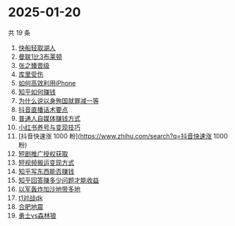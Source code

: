 # 2025-01-20

共 19 条

<!-- BEGIN ZHIHUSEARCH -->
<!-- 最后更新时间 Mon Jan 20 2025 21:17:56 GMT+0800 (China Standard Time) -->
1. [快船轻取湖人](https://www.zhihu.com/search?q=快船轻取湖人)
1. [曼联1比3布莱顿](https://www.zhihu.com/search?q=曼联1比3布莱顿)
1. [张之臻晋级](https://www.zhihu.com/search?q=张之臻晋级)
1. [库里受伤](https://www.zhihu.com/search?q=库里受伤)
1. [如何高效利用iPhone](https://www.zhihu.com/search?q=如何高效利用iPhone)
1. [知乎如何赚钱](https://www.zhihu.com/search?q=知乎如何赚钱)
1. [为什么说以身殉国就罪减一等](https://www.zhihu.com/search?q=为什么说以身殉国就罪减一等)
1. [抖音直播话术要点](https://www.zhihu.com/search?q=抖音直播话术要点)
1. [普通人自媒体赚钱方式](https://www.zhihu.com/search?q=普通人自媒体赚钱方式)
1. [小红书养号与变现技巧](https://www.zhihu.com/search?q=小红书养号与变现技巧)
1. [抖音快速涨 1000 粉](https://www.zhihu.com/search?q=抖音快速涨 1000 粉)
1. [短剧推广授权获取](https://www.zhihu.com/search?q=短剧推广授权获取)
1. [短视频搬运变现方式](https://www.zhihu.com/search?q=短视频搬运变现方式)
1. [知乎写东西能否赚钱](https://www.zhihu.com/search?q=知乎写东西能否赚钱)
1. [知乎回答赚多少问题才能收益](https://www.zhihu.com/search?q=知乎回答赚多少问题才能收益)
1. [以军轰炸加沙地带多地](https://www.zhihu.com/search?q=以军轰炸加沙地带多地)
1. [t1对战dk](https://www.zhihu.com/search?q=t1对战dk)
1. [合肥地震](https://www.zhihu.com/search?q=合肥地震)
1. [勇士vs森林狼](https://www.zhihu.com/search?q=勇士vs森林狼)
<!-- END ZHIHUSEARCH -->
